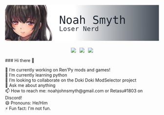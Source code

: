 ## ![noah smyth header](https://github.com/noahjsmyth/noahjsmyth/raw/master/githubbanner.png)
<p align='center'>
<a href="https://twitter.com/_noahsmyth_"><img height="30" src="https://github.com/WaylonWalker/WaylonWalker/blob/master/icon/twitter.png?raw=true"></a>&nbsp;&nbsp;
<a href="https://instagram.com/_noah.smyth_"><img height="30" src="https://github.com/WaylonWalker/WaylonWalker/blob/master/icon/instagram.jpg?raw=true"></a>&nbsp;&nbsp;
<img src="https://visitor-badge.glitch.me/badge?page_id=noahjsmyth.visitor-badge">
</p>
### Hi there 👋
<p>
 🔭 I’m currently working on Ren'Py mods and games!<br>
 🌱 I’m currently learning python<br>
 👯 I’m looking to collaborate on the Doki Doki ModSelector project<br>
 💬 Ask me about anything<br>
 📫 How to reach me: noahjohnsmyth@gmail.com or Retasu#1803 on Discord!<br>
 😄 Pronouns: He/Him<br>
 ⚡ Fun fact: I'm not fun.
</p>
